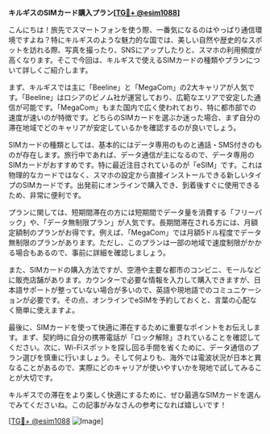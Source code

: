 **キルギスのSIMカード購入プラン[[TG💪+ @esim1088](https://t.me/s/esim1088)]**

こんにちは！旅先でスマートフォンを使う際、一番気になるのはやっぱり通信環境ですよね？特にキルギスのような魅力的な国では、美しい自然や歴史的なスポットを訪れる際、写真を撮ったり、SNSにアップしたりと、スマホの利用頻度が高くなります。そこで今回は、キルギスで使えるSIMカードの種類やプランについて詳しくご紹介します。

まず、キルギスでは主に「Beeline」と「MegaCom」の2大キャリアが人気です。「Beeline」はロシアのビノム社が運営しており、広範なエリアで安定した通信が可能です。「MegaCom」もまた国内で広く使われており、特に都市部での速度が速いのが特徴です。どちらのSIMカードを選ぶか迷った場合、まず自分の滞在地域でどのキャリアが安定しているかを確認するのが良いでしょう。

SIMカードの種類としては、基本的にはデータ専用のものと通話・SMS付きのものが存在します。旅行中であれば、データ通信が主になるので、データ専用のSIMカードがおすすめです。特に最近注目されているのが「eSIM」です。これは物理的なカードではなく、スマホの設定から直接インストールできる新しいタイプのSIMカードです。出発前にオンラインで購入でき、到着後すぐに使用できるため、非常に便利です。

プランに関しては、短期間滞在の方には短期間でデータ量を消費する「フリーパック」や、「データ無制限プラン」が人気です。長期間滞在される方には、月額定額制のプランがお得です。例えば、「MegaCom」では月額5ドル程度でデータ無制限のプランがあります。ただし、このプランは一部の地域で速度制限がかかる場合もあるので、事前に詳細を確認しましょう。

また、SIMカードの購入方法ですが、空港や主要な都市のコンビニ、モールなどに販売店舗があります。カウンターで必要な情報を入力して購入できますが、日本語サポートが整っていない場合が多いので、英語や現地語でのコミュニケーションが必要です。その点、オンラインでeSIMを予約しておくと、言葉の心配なく簡単に使えますよ。

最後に、SIMカードを使って快適に滞在するために重要なポイントをお伝えします。まず、契約時に自分の携帯電話が「ロック解除」されていることを確認してください。次に、Wi-Fiスポットを探し回る手間を省くために、データ通信のプラン選びを慎重に行いましょう。そして何よりも、海外では電波状況が日本と異なることがあるので、実際にどのキャリアが使いやすいかを現地で試してみることが大切です。

キルギスでの滞在をより楽しく快適にするために、ぜひ最適なSIMカードを選んでみてくださいね。この記事がみなさんの参考になれば嬉しいです！

[[TG💪+ @esim1088](https://t.me/s/esim1088) ![Image](https://i.postimg.cc/Y0z9fWf4/image.png)]